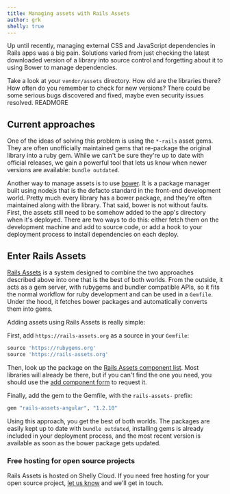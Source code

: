 ```yaml
---
title: Managing assets with Rails Assets
author: grk
shelly: true
---
```


Up until recently, managing external CSS and JavaScript dependencies in Rails
apps was a big pain. Solutions varied from just checking the latest downloaded
version of a library into source control and forgetting about it to using Bower
to manage dependencies.

Take a look at your `vendor/assets` directory. How old are the libraries there?
How often do you remember to check for new versions? There could be some
serious bugs discovered and fixed, maybe even security issues resolved. READMORE

## Current approaches

One of the ideas of solving this problem is using the `*-rails` asset gems.
They are often unofficially maintained gems that re-package the original
library into a ruby gem. While we can't be sure they're up to date with
official releases, we gain a powerful tool that lets us know when newer
versions are available: `bundle outdated`.

Another way to manage assets is to use [bower](http://bower.io). It is a
package manager built using nodejs that is the defacto standard in the
front-end development world. Pretty much every library has a bower package,
and they're often maintained along with the library. That said, bower is not
without faults. First, the assets still need to be somehow added to the
app's directory when it's deployed. There are two ways to do this: either
fetch them on the development machine and add to source code, or add a hook
to your deployment process to install dependencies on each deploy.

## Enter Rails Assets

[Rails Assets](https://rails-assets.org) is a system designed to combine
the two approaches described above into one that is the best of both worlds.
From the outside, it acts as a gem server, with rubygems and bundler compatible
APIs, so it fits the normal workflow for ruby development and can be used
in a `Gemfile`. Under the hood, it fetches bower packages and automatically
converts them into gems.

Adding assets using Rails Assets is really simple:

First, add `https://rails-assets.org` as a source in your `Gemfile`:

```ruby
source 'https://rubygems.org'
source 'https://rails-assets.org'
```

Then, look up the package on the
[Rails Assets component list](https://rails-assets.org/components).
Most libraries will already be there, but if you can't find the one you need,
you should use the
[add component form](https://rails-assets.org/components/new) to request it.

Finally, add the gem to the Gemfile, with the `rails-assets-` prefix:

```ruby
gem "rails-assets-angular", "1.2.10"
```

Using this approach, you get the best of both worlds. The packages are easily
kept up to date with `bundle outdated`, installing gems is already included
in your deployment process, and the most recent version is available as soon
as the bower package gets updated.

<div class="island island--branded">
<h3>Free hosting for open source projects</h3>
Rails Assets is hosted on Shelly Cloud. If you need free hosting for your open
source project, <a href="mailto:support@shellycloud.com">let us know</a> and
we'll get in touch.
</div>
